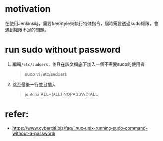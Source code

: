 # motivation
在使用Jenkins時，需要freeStyle來執行特殊指令，屆時需要透過sudo權限，會遇到權限不足的問題。

# run sudo without password
1. 編輯`/etc/sudoers`，並且在該文檔底下加入一個不需要sudo的使用者
   > sudo vi /etc/sudoers
2. 跳至最後一行並且插入
   > jenkins ALL=(ALL) NOPASSWD:ALL

# refer:
- https://www.cyberciti.biz/faq/linux-unix-running-sudo-command-without-a-password/